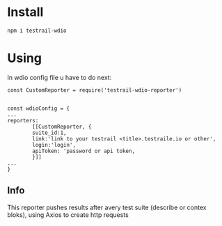 # Install
```npm i testrail-wdio```

# Using
In wdio config file u have to do next:

```
const CustomReporter = require('testrail-wdio-reporter')


const wdioConfig = {
...
reporters: 
        [[CustomReporter, {
        suite_id:1,
        link:'link to your testrail <title>.testraile.io or other',
        login:'login',
        apiToken: 'password or api token,
        }]]
...
}

```
## Info
This reporter pushes results after avery test suite (describe or contex bloks),
using Axios to create http requests 